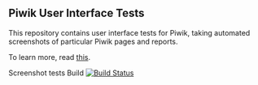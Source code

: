 ## Piwik User Interface Tests

This repository contains user interface tests for Piwik, taking automated screenshots of particular Piwik pages and reports.

To learn more, read [this](https://github.com/piwik/piwik/blob/master/tests/README.md).
 
Screenshot tests Build  [![Build Status](https://travis-ci.org/piwik/piwik-ui-tests.png?branch=master)](https://travis-ci.org/piwik/piwik-ui-tests)

